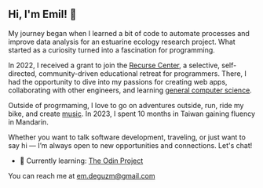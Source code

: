 ## Hi, I'm Emil!  👋

My journey began when I learned a bit of code to automate processes and improve data analysis for an estuarine ecology research project. What started as a curiosity turned into a fascination for programming.

In 2022, I received a grant to join the <a href="https://www.recurse.com/">Recurse Center</a>, a selective, self-directed, community-driven educational retreat for programmers. There, I had the opportunity to dive into my passions for creating web apps, collaborating with other engineers, and learning <a href="https://teachyourselfcs.com/">general computer science</a>. 

<!-- where I took collaborated with others to craft mere ideas into realities on the internet. In the past four years since graduating, I also worked, volunteered, and studied in four different countries as a forester, restoration biological scientist, science educator, and fisheries researcher.  -->

Outside of progrmaming, I love to go on adventures outside, run, ride my bike, and create <a href="https://open.spotify.com/intl-es/artist/4d1LMfa1HX0vBHO0o1B6jE?si=22qea_8PSJuy-YJ1_ZPpdg">music</a>. In 2023, I spent 10 months in Taiwan gaining fluency in Mandarin. 

Whether you want to talk software development, traveling, or just want to say hi — I’m always open to new opportunities and connections. Let's chat!

- 🌱 Currently learning: [The Odin Project](https://www.theodinproject.com/)


<!-- 
A Wildlife Conservation Biology major from the University of California, Davis.  -->

<!-- ## Languages & Tools
<div>
 <img src="https://raw.githubusercontent.com/ekdeguzm/ekdeguzm/main/icons/html5-original.svg" alt="html5" width=50 height=50>
 <img src="https://raw.githubusercontent.com/ekdeguzm/ekdeguzm/main/icons/css3-original.svg" alt="css3" width=50 height=50>
 <img src="https://raw.githubusercontent.com/ekdeguzm/ekdeguzm/main/icons/javascript-original.svg" alt="javascript" width=50 height=50>
 <img src="https://raw.githubusercontent.com/ekdeguzm/ekdeguzm/main/icons/react-original.svg" alt="react" width=50 height=50>
 <img src="https://raw.githubusercontent.com/ekdeguzm/ekdeguzm/main/icons/python-original.svg" alt="python" width=50 height=50>
 <img src="https://raw.githubusercontent.com/ekdeguzm/ekdeguzm/main/icons/git-original.svg" alt="git" width=50 height=50>
 <img src="https://raw.githubusercontent.com/ekdeguzm/ekdeguzm/main/icons/github-original.svg" alt="github" width=50 height=50>
 </div> -->

<!-- ### Personal Trivia:
- Currently living in Taipei, Taiwan studying Chinese -->

You can reach me at em.deguzm@gmail.com


<!-- 🌱 I’m currently learning: 
- Flask ([Flask Web Development](https://www.oreilly.com/library/view/flask-web-development/9781491991725/))
- SQLAlchemy
- Alembic
- Systems Design Fundamentals ([Algo Expert](https://www.algoexpert.io/systems/fundamentals))
- Database designs ([DDIA](https://dataintensive.net/))


